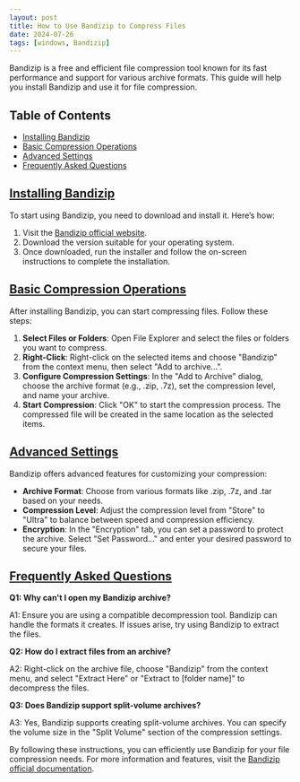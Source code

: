 ```yaml
---
layout: post
title: How to Use Bandizip to Compress Files
date: 2024-07-26
tags: [windows, Bandizip]
---
```


Bandizip is a free and efficient file compression tool known for its fast performance and support for various archive formats. This guide will help you install Bandizip and use it for file compression.

## Table of Contents
- [Installing Bandizip](#installing-bandizip)
- [Basic Compression Operations](#basic-compression-operations)
- [Advanced Settings](#advanced-settings)
- [Frequently Asked Questions](#frequently-asked-questions)

## [Installing Bandizip](#installing-bandizip)

To start using Bandizip, you need to download and install it. Here’s how:

1. Visit the [Bandizip official website](https://www.bandisoft.com/bandizip/).
2. Download the version suitable for your operating system.
3. Once downloaded, run the installer and follow the on-screen instructions to complete the installation.

## [Basic Compression Operations](#basic-compression-operations)

After installing Bandizip, you can start compressing files. Follow these steps:

1. **Select Files or Folders**: Open File Explorer and select the files or folders you want to compress.
2. **Right-Click**: Right-click on the selected items and choose "Bandizip" from the context menu, then select "Add to archive…".
3. **Configure Compression Settings**: In the "Add to Archive" dialog, choose the archive format (e.g., .zip, .7z), set the compression level, and name your archive.
4. **Start Compression**: Click "OK" to start the compression process. The compressed file will be created in the same location as the selected items.

## [Advanced Settings](#advanced-settings)

Bandizip offers advanced features for customizing your compression:

- **Archive Format**: Choose from various formats like .zip, .7z, and .tar based on your needs.
- **Compression Level**: Adjust the compression level from "Store" to "Ultra" to balance between speed and compression efficiency.
- **Encryption**: In the "Encryption" tab, you can set a password to protect the archive. Select "Set Password…" and enter your desired password to secure your files.

## [Frequently Asked Questions](#frequently-asked-questions)

**Q1: Why can't I open my Bandizip archive?**

A1: Ensure you are using a compatible decompression tool. Bandizip can handle the formats it creates. If issues arise, try using Bandizip to extract the files.

**Q2: How do I extract files from an archive?**

A2: Right-click on the archive file, choose "Bandizip" from the context menu, and select "Extract Here" or "Extract to [folder name]" to decompress the files.

**Q3: Does Bandizip support split-volume archives?**

A3: Yes, Bandizip supports creating split-volume archives. You can specify the volume size in the "Split Volume" section of the compression settings.

By following these instructions, you can efficiently use Bandizip for your file compression needs. For more information and features, visit the [Bandizip official documentation](https://www.bandisoft.com/bandizip/manual/).
